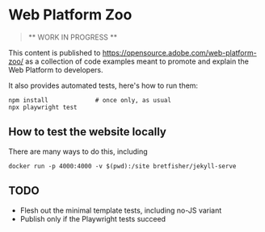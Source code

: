 # Web Platform Zoo

> ** WORK IN PROGRESS **

This content is published to https://opensource.adobe.com/web-platform-zoo/ as 
a collection of code examples meant to promote and explain the Web Platform to developers.

It also provides automated tests, here's how to run them:

    npm install             # once only, as usual
    npx playwright test

## How to test the website locally

There are many ways to do this, including

    docker run -p 4000:4000 -v $(pwd):/site bretfisher/jekyll-serve

## TODO

* Flesh out the minimal template tests, including no-JS variant
* Publish only if the Playwright tests succeed

